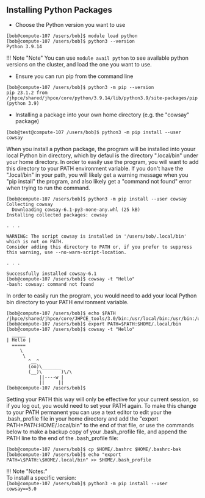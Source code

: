 ## Installing Python Packages

- Choose the Python version you want to use
```console
[bob@compute-107 /users/bob]$ module load python
[bob@compute-107 /users/bob]$ python3 --version
Python 3.9.14
```
!!! Note "Note"
    You can use `module avail python` to see available python versions on the cluster, and load the one you want to use.
    
- Ensure you can run pip from the command line
```console
[bob@compute-107 /users/bob]$ python3 -m pip --version
pip 23.1.2 from /jhpce/shared/jhpce/core/python/3.9.14/lib/python3.9/site-packages/pip (python 3.9)
```

- Installing a package into your own home directory (e.g. the "cowsay" package)
```console
[bob@test@compute-107 /users/bob]$ python3 -m pip install --user cowsay
```

When you install a python package, the program will be installed into youur local Python bin directory, which by defaul is the directory ".local/bin" under your home directory.  In order to easily use the program, you will want to add this directory to your PATH environment variable.  If you don't have the ".local/bin" in your path, you will likely get a warning message when you "pip install" the program, and also likely get a "command not found" error when trying to run the command.
```console
[bob@compute-107 /users/bob]$ python3 -m pip install --user cowsay
Collecting cowsay
  Downloading cowsay-6.1-py3-none-any.whl (25 kB)
Installing collected packages: cowsay

. . .

WARNING: The script cowsay is installed in '/users/bob/.local/bin' which is not on PATH.
Consider adding this directory to PATH or, if you prefer to suppress this warning, use --no-warn-script-location.

. . .

Successfully installed cowsay-6.1
[bob@compute-107 /users/bob]$ cowsay -t "Hello"
-bash: cowsay: command not found
```
In order to easily run the program, you would need to add your local Python bin directory to your PATH environment variable.
```console
[bob@compute-107 /users/bob]$ echo $PATH
/jhpce/shared/jhpce/core/JHPCE_tools/3.0/bin:/usr/local/bin:/usr/bin:/usr/local/sbin:/usr/sbin
[bob@compute-107 /users/bob]$ export PATH=$PATH:$HOME/.local/bin
[bob@compute-107 /users/bob]$ cowsay -t "Hello"
  _____
| Hello |
  =====
     \
      \
        ^__^
        (oo)\_______
        (__)\       )\/\
            ||----w |
            ||     ||
[bob@compute-107 /users/bob]$ 
```
Setting your PATH this way will only be effective for your current session, so if you log out, you would need to set your PATH again.  To make this change to your PATH permanent you can use a text editor to edit your the .bash_profile file in your home directory and add the "export PATH=$PATH:$HOME/.local/bin" to the end of that file, or use the commands below to make a backup copy of your .bash_profile file, and append the PATH line to the end of the .bash_profile file:
```console
[bob@compute-107 /users/bob]$ cp $HOME/.bashrc $HOME/.bashrc-bak
[bob@compute-107 /users/bob]$ echo "export PATH=\$PATH:\$HOME/.local/bin" >> $HOME/.bash_profile
```

!!! Note "Notes:"  
    To install a specific version:  
    ```
    [bob@compute-107 /users/bob]$ python3 -m pip install --user cowsay==5.0
    ```
